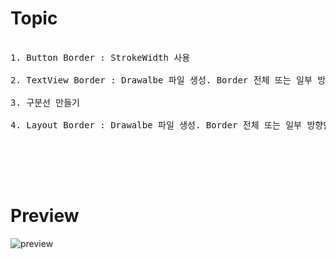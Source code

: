 # Topic

<pre>

1. Button Border : StrokeWidth 사용

2. TextView Border : Drawalbe 파일 생성. Border 전체 또는 일부 방향만 적용 가능

3. 구분선 만들기

4. Layout Border : Drawalbe 파일 생성. Border 전체 또는 일부 방향만 적용 가능


</pre>

<br><br>

# Preview

![preview](preview.gif)
